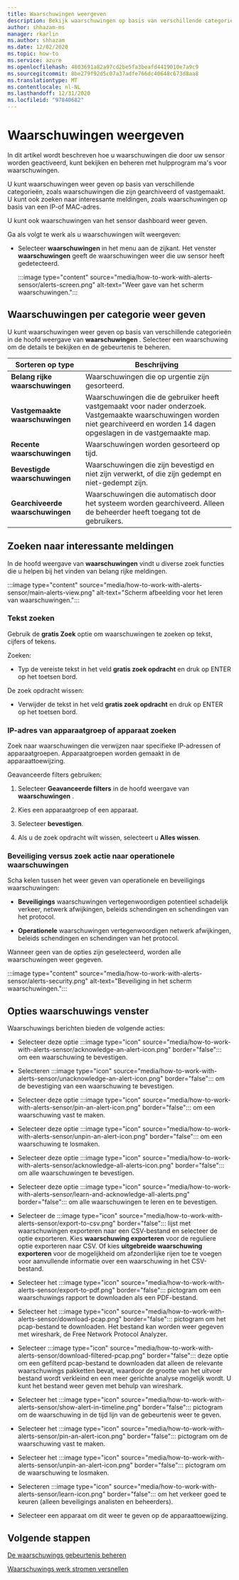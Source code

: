 ```yaml
---
title: Waarschuwingen weergeven
description: Bekijk waarschuwingen op basis van verschillende categorieën en gebruik zoek functies om u te helpen bij het vinden van belang rijke meldingen.
author: shhazam-ms
manager: rkarlin
ms.author: shhazam
ms.date: 12/02/2020
ms.topic: how-to
ms.service: azure
ms.openlocfilehash: 4803691a82a97cd2be5fa3beafd4419010e7a9c9
ms.sourcegitcommit: 8be279f92d5c07a37adfe766dc40648c673d8aa8
ms.translationtype: MT
ms.contentlocale: nl-NL
ms.lasthandoff: 12/31/2020
ms.locfileid: "97840682"
---
```

# <a name="view-alerts"></a>Waarschuwingen weergeven

In dit artikel wordt beschreven hoe u waarschuwingen die door uw sensor worden geactiveerd, kunt bekijken en beheren met hulpprogram ma's voor waarschuwingen.

U kunt waarschuwingen weer geven op basis van verschillende categorieën, zoals waarschuwingen die zijn gearchiveerd of vastgemaakt. U kunt ook zoeken naar interessante meldingen, zoals waarschuwingen op basis van een IP-of MAC-adres.  

U kunt ook waarschuwingen van het sensor dashboard weer geven.

Ga als volgt te werk als u waarschuwingen wilt weergeven:

- Selecteer **waarschuwingen** in het menu aan de zijkant. Het venster **waarschuwingen** geeft de waarschuwingen weer die uw sensor heeft gedetecteerd.

  :::image type="content" source="media/how-to-work-with-alerts-sensor/alerts-screen.png" alt-text="Weer gave van het scherm waarschuwingen.":::

## <a name="view-alerts-by-category"></a>Waarschuwingen per categorie weer geven

U kunt waarschuwingen weer geven op basis van verschillende categorieën in de hoofd weergave van **waarschuwingen** . Selecteer een waarschuwing om de details te bekijken en de gebeurtenis te beheren.

| Sorteren op type | Beschrijving |
|--|--|
| **Belang rijke waarschuwingen** | Waarschuwingen die op urgentie zijn gesorteerd. |
| **Vastgemaakte waarschuwingen** | Waarschuwingen die de gebruiker heeft vastgemaakt voor nader onderzoek. Vastgemaakte waarschuwingen worden niet gearchiveerd en worden 14 dagen opgeslagen in de vastgemaakte map. |
| **Recente waarschuwingen** | Waarschuwingen worden gesorteerd op tijd. |
| **Bevestigde waarschuwingen** | Waarschuwingen die zijn bevestigd en niet zijn verwerkt, of die zijn gedempt en niet-gedempt zijn. |
| **Gearchiveerde waarschuwingen** | Waarschuwingen die automatisch door het systeem worden gearchiveerd. Alleen de beheerder heeft toegang tot de gebruikers. |

## <a name="search-for-alerts-of-interest"></a>Zoeken naar interessante meldingen

In de hoofd weergave van **waarschuwingen** vindt u diverse zoek functies die u helpen bij het vinden van belang rijke meldingen.

:::image type="content" source="media/how-to-work-with-alerts-sensor/main-alerts-view.png" alt-text="Scherm afbeelding voor het leren van waarschuwingen.":::

### <a name="text-search"></a>Tekst zoeken 

Gebruik de **gratis Zoek** optie om waarschuwingen te zoeken op tekst, cijfers of tekens.

Zoeken:

- Typ de vereiste tekst in het veld **gratis zoek opdracht** en druk op ENTER op het toetsen bord.

De zoek opdracht wissen:

- Verwijder de tekst in het veld **gratis zoek opdracht** en druk op ENTER op het toetsen bord.

### <a name="device-group-or-device-ip-address-search"></a>IP-adres van apparaatgroep of apparaat zoeken

Zoek naar waarschuwingen die verwijzen naar specifieke IP-adressen of apparaatgroepen. Apparaatgroepen worden gemaakt in de apparaattoewijzing.

Geavanceerde filters gebruiken:

1. Selecteer **Geavanceerde filters** in de hoofd weergave van **waarschuwingen** .

2. Kies een apparaatgroep of een apparaat.

3. Selecteer **bevestigen**.

4. Als u de zoek opdracht wilt wissen, selecteert u **Alles wissen**.

### <a name="security-versus-operational-alert-search"></a>Beveiliging versus zoek actie naar operationele waarschuwingen

Scha kelen tussen het weer geven van operationele en beveiligings waarschuwingen:

- **Beveiligings** waarschuwingen vertegenwoordigen potentieel schadelijk verkeer, netwerk afwijkingen, beleids schendingen en schendingen van het protocol.

- **Operationele** waarschuwingen vertegenwoordigen netwerk afwijkingen, beleids schendingen en schendingen van het protocol.

Wanneer geen van de opties zijn geselecteerd, worden alle waarschuwingen weer gegeven.

:::image type="content" source="media/how-to-work-with-alerts-sensor/alerts-security.png" alt-text="Beveiliging in het scherm waarschuwingen.":::

## <a name="alert-window-options"></a>Opties waarschuwings venster

Waarschuwings berichten bieden de volgende acties:

- Selecteer deze optie :::image type="icon" source="media/how-to-work-with-alerts-sensor/acknowledge-an-alert-icon.png" border="false"::: om een waarschuwing te bevestigen.

- Selecteren :::image type="icon" source="media/how-to-work-with-alerts-sensor/unacknowledge-an-alert-icon.png" border="false"::: om de bevestiging van een waarschuwing te bevestigen.

- Selecteer deze optie :::image type="icon" source="media/how-to-work-with-alerts-sensor/pin-an-alert-icon.png" border="false"::: om een waarschuwing vast te maken.

- Selecteer deze optie :::image type="icon" source="media/how-to-work-with-alerts-sensor/unpin-an-alert-icon.png" border="false"::: om een waarschuwing te losmaken.

- Selecteer deze optie :::image type="icon" source="media/how-to-work-with-alerts-sensor/acknowledge-all-alerts-icon.png" border="false"::: om alle waarschuwingen te bevestigen.

- Selecteer deze optie :::image type="icon" source="media/how-to-work-with-alerts-sensor/learn-and-acknowledge-all-alerts.png" border="false"::: om alle waarschuwingen te leren en te bevestigen.

- Selecteer de :::image type="icon" source="media/how-to-work-with-alerts-sensor/export-to-csv.png" border="false"::: lijst met waarschuwingen exporteren naar een CSV-bestand en selecteer de optie exporteren. Kies **waarschuwing exporteren** voor de reguliere optie exporteren naar CSV. Of kies **uitgebreide waarschuwing exporteren** voor de mogelijkheid om afzonderlijke rijen toe te voegen voor aanvullende informatie over een waarschuwing in het CSV-bestand.

- Selecteer het :::image type="icon" source="media/how-to-work-with-alerts-sensor/export-to-pdf.png" border="false"::: pictogram om een waarschuwings rapport te downloaden als een PDF-bestand.

- Selecteer het :::image type="icon" source="media/how-to-work-with-alerts-sensor/download-pcap.png" border="false"::: pictogram om het pcap-bestand te downloaden. Het bestand kan worden weer gegeven met wireshark, de Free Network Protocol Analyzer.

- Selecteer :::image type="icon" source="media/how-to-work-with-alerts-sensor/download-filtered-pcap.png" border="false"::: deze optie om een gefilterd pcap-bestand te downloaden dat alleen de relevante waarschuwings pakketten bevat, waardoor de grootte van het uitvoer bestand wordt verkleind en een meer gerichte analyse mogelijk wordt. U kunt het bestand weer geven met behulp van wireshark.

- Selecteer het :::image type="icon" source="media/how-to-work-with-alerts-sensor/show-alert-in-timeline.png" border="false"::: pictogram om de waarschuwing in de tijd lijn van de gebeurtenis weer te geven.

- Selecteer het :::image type="icon" source="media/how-to-work-with-alerts-sensor/pin-an-alert-icon.png" border="false"::: pictogram om de waarschuwing vast te maken.

- Selecteer het :::image type="icon" source="media/how-to-work-with-alerts-sensor/unpin-an-alert-icon.png" border="false"::: pictogram om de waarschuwing te losmaken.

- Selecteren :::image type="icon" source="media/how-to-work-with-alerts-sensor/learn-icon.png" border="false"::: om het verkeer goed te keuren (alleen beveiligings analisten en beheerders).

- Selecteer een apparaat om dit weer te geven op de apparaattoewijzing.

## <a name="next-steps"></a>Volgende stappen

[De waarschuwings gebeurtenis beheren](how-to-manage-the-alert-event.md)

[Waarschuwings werk stromen versnellen](how-to-accelerate-alert-incident-response.md)
